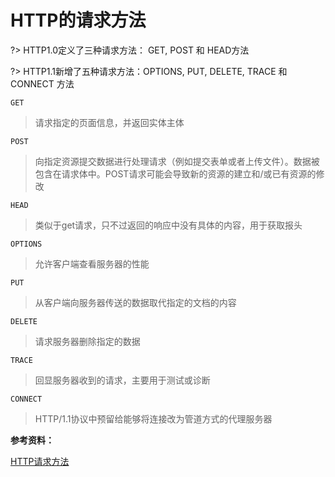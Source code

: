 # HTTP的请求方法

?> HTTP1.0定义了三种请求方法： GET, POST 和 HEAD方法

?> HTTP1.1新增了五种请求方法：OPTIONS, PUT, DELETE, TRACE 和 CONNECT 方法

`GET`

> 请求指定的页面信息，并返回实体主体

`POST`

> 向指定资源提交数据进行处理请求（例如提交表单或者上传文件）。数据被包含在请求体中。POST请求可能会导致新的资源的建立和/或已有资源的修改

`HEAD`

> 类似于get请求，只不过返回的响应中没有具体的内容，用于获取报头

`OPTIONS`

> 允许客户端查看服务器的性能

`PUT`

> 从客户端向服务器传送的数据取代指定的文档的内容

`DELETE`

> 请求服务器删除指定的数据

`TRACE`

> 回显服务器收到的请求，主要用于测试或诊断

`CONNECT`

> HTTP/1.1协议中预留给能够将连接改为管道方式的代理服务器

**参考资料：**

[HTTP请求方法](http://www.runoob.com/http/http-methods.html)
